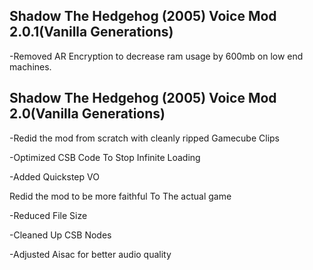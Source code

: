 ## Shadow The Hedgehog (2005) Voice Mod 2.0.1(Vanilla Generations)
-Removed AR Encryption to decrease ram usage by 600mb on low end machines.


## Shadow The Hedgehog (2005) Voice Mod 2.0(Vanilla Generations)

-Redid the mod from scratch with cleanly ripped Gamecube Clips

-Optimized CSB Code To Stop Infinite Loading

-Added Quickstep VO

Redid the mod to be more faithful To The actual game

-Reduced File Size

-Cleaned Up CSB Nodes

-Adjusted Aisac for better audio quality